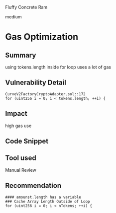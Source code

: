 Fluffy Concrete Ram

medium

# Gas Optimization
## Summary
using tokens.length inside for loop uses a lot of gas

## Vulnerability Detail
```solidity
CurveV2FactoryCryptoAdapter.sol::172
for (uint256 i = 0; i < tokens.length; ++i) {
``` 
## Impact
high gas use

## Code Snippet

## Tool used

Manual Review

## Recommendation
```solidity
#### amounst.length has a variable
### Cache Array Length Outside of Loop
for (uint256 i = 0; i < nTokens; ++i) {
``` 